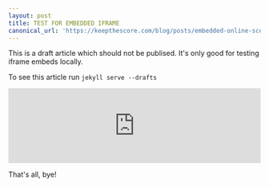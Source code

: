 ```yaml
---
layout: post
title: TEST FOR EMBEDDED IFRAME
canonical_url: 'https://keepthescore.com/blog/posts/embedded-online-scoreboard/'
---
```


This is a draft article which should not be publised. It's only good for testing iframe embeds locally.

To see this article run `jekyll serve --drafts`

<iframe id="iframe-kuuoxfbybqr" src="http://localhost:5000/embed/kuuoxfbybqr/" style="width:100%;border:none;"></iframe><script>window.onmessage = (e) => {if (e.data.hasOwnProperty("frameHeight")){document.getElementById("iframe-" + e.data.board_token).style.height = `${e.data.frameHeight + 40}px`;}};</script>

That's all, bye!